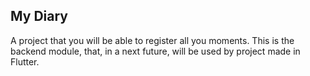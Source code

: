 ## My Diary

A project that you will be able to register all you moments. This is the backend module,
that, in a next future, will be used by project made in Flutter.